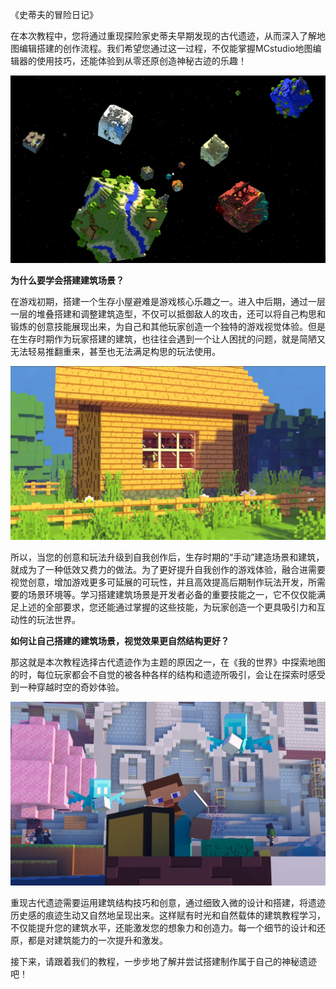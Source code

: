 《史蒂夫的冒险日记》

在本次教程中，您将通过重现探险家史蒂夫早期发现的古代遗迹，从而深入了解地图编辑搭建的创作流程。我们希望您通过这一过程，不仅能掌握MCstudio地图编辑器的使用技巧，还能体验到从零还原创造神秘古迹的乐趣！

![图片包含 桌子, 电脑, 亮, 小 描述已自动生成](media/0f919c596e83eccb618dda893f763051.png)

**为什么要学会搭建建筑场景？**

在游戏初期，搭建一个生存小屋避难是游戏核心乐趣之一。进入中后期，通过一层一层的堆叠搭建和调整建筑造型，不仅可以抵御敌人的攻击，还可以将自己构思和锻炼的创意技能展现出来，为自己和其他玩家创造一个独特的游戏视觉体验。但是在生存时期作为玩家搭建的建筑，也往往会遇到一个让人困扰的问题，就是简陋又无法轻易推翻重来，甚至也无法满足构思的玩法使用。

![房子外面有草地 中度可信度描述已自动生成](media/3710d53bbe325a5863fef95143eba655.png)

所以，当您的创意和玩法升级到自我创作后，生存时期的“手动”建造场景和建筑，就成为了一种低效又费力的做法。为了更好提升自我创作的游戏体验，融合进需要视觉创意，增加游戏更多可延展的可玩性，并且高效提高后期制作玩法开发，所需要的场景环境等。学习搭建建筑场景是开发者必备的重要技能之一，它不仅仅能满足上述的全部要求，您还能通过掌握的这些技能，为玩家创造一个更具吸引力和互动性的玩法世界。

**如何让自己搭建的建筑场景，视觉效果更自然结构更好？**

那这就是本次教程选择古代遗迹作为主题的原因之一，在《我的世界》中探索地图的时，每位玩家都会不自觉的被各种各样的结构和遗迹所吸引，会让在探索时感受到一种穿越时空的奇妙体验。

![图片包含 建筑, 乐高, 玩具, 桌子 描述已自动生成](media/dd860a5d5dd68b32787c8f4ca1a233d8.png)

重现古代遗迹需要运用建筑结构技巧和创意，通过细致入微的设计和搭建，将遗迹历史感的痕迹生动又自然地呈现出来。这样赋有时光和自然载体的建筑教程学习，不仅能提升您的建筑水平，还能激发您的想象力和创造力。每一个细节的设计和还原，都是对建筑能力的一次提升和激发。

接下来，请跟着我们的教程，一步步地了解并尝试搭建制作属于自己的神秘遗迹吧！
